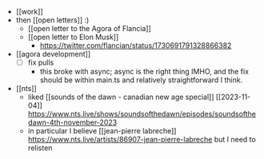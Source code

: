 - [[work]]
- then [[open letters]] :)
  - [[open letter to the Agora of Flancia]]
  - [[open letter to Elon Musk]]
    - https://twitter.com/flancian/status/1730691791328866382
- [[agora development]]
  - [ ] fix pulls
    - this broke with async; async is the right thing IMHO, and the fix should be within main.ts and relatively straightforward I think.
- [[nts]]
  - liked [[sounds of the dawn - canadian new age special]] [[2023-11-04]] https://www.nts.live/shows/soundsofthedawn/episodes/soundsofthedawn-4th-november-2023
  - in particular I believe [[jean-pierre labreche]] https://www.nts.live/artists/86907-jean-pierre-labreche but I need to relisten
